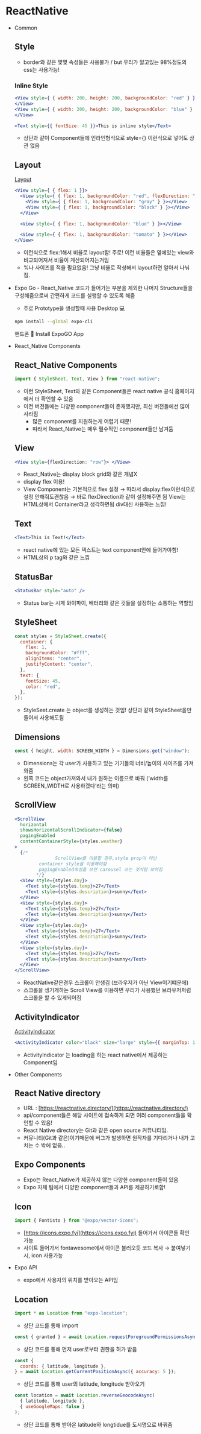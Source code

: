 # ReactNative

- Common

  ## Style

  - border와 같은 몇몇 속성들은 사용불가 / but 우리가 알고있는 98%정도의 css는 사용가능!

  ### Inline Style

  ```jsx
  <View style={ { width: 200, height: 200, backgroundColor: "red" } }>
  </View>
  <View style={ { width: 200, height: 200, backgroundColor: "blue" } }>
  </View>
  ```

  ```jsx
  <Text style={{ fontSize: 45 }}>This is inline style</Text>
  ```

  - 상단과 같이 Component들에 인라인형식으로 style={} 이런식으로 넣어도 상관 없음

  ## Layout

  [Layout](https://www.notion.so/Layout-21ed89e334dd44e8a317a4b133041dfb)

  ```jsx
  <View style={ { flex: 1 }}>
    <View style={ { flex: 1, backgroundColor: "red", flexDirection: "row" } }>
      <View style={ { flex: 1, backgroundColor: "gray" } }></View>
      <View style={ { flex: 1, backgroundColor: "black" } }></View>
    </View>

    <View style={ { flex: 1, backgroundColor: "blue" } }></View>

    <View style={ { flex: 1, backgroundColor: "tomato" } }></View>
  </View>
  ```

  - 이런식으로 flex:1해서 비율로 layout함! 주로! 이런 비율들은 옆에있는 view와 비교되어져서 비율이 계산되어지는거임
  - %나 사이즈를 적을 필요없음! 그냥 비율로 작성해서 layout하면 알아서 나눠짐.

- Expo Go - React_Native 코드가 들어가는 부분을 제외한 나머지 Structure들을 구성해줌으로써 간편하게 코드를 실행할 수 있도록 해줌
  - 주로 Prototype을 생성할때 사용
    Desktop 💻
  ```bash
  npm install --global expo-cli
  ```
  핸드폰 📱
  Install ExpoGO App
- React_Native Components
  ## React_Native Components
  ```jsx
  import { StyleSheet, Text, View } from "react-native";
  ```
  - 이런 StyleSheet, Text와 같은 Component들은 react native 공식 홈페이지에서 더 확인할 수 있음
  - 이전 버전들에는 다양한 component들이 존재했지만, 최신 버전들에선 많이 사라짐
    - 많은 component를 지원하는게 어렵기 때문!
    - 따라서 React_Native는 매우 필수적인 component들만 남겨둠
  ## View
  ```jsx
  <View style={flexDirection: "row"}> </View>
  ```
  - React_Native는 display block grid와 같은 개념X
  - display flex 이용!
  - View Component는 기본적으로 flex 설정
    → 따라서 display:flex이런식으로 설정 안해줘도괜찮음
    → 바로 flexDirection과 같이 설정해주면 됨
    View는 HTML상에서 Container라고 생각하면됨 div대신 사용하는 느낌!
  ## Text
  ```jsx
  <Text>This is Text!</Text>
  ```
  - react native에 있는 모든 텍스트는 text component안에 들어가야함!
  - HTML상의 p tag와 같은 느낌
  ## StatusBar
  ```jsx
  <StatusBar style="auto" />
  ```
  - Status bar는 시계 와이파이, 배터리와 같은 것들을 설정하는 소통하는 역할임
  ## StyleSheet
  ```jsx
  const styles = StyleSheet.create({
    container: {
      flex: 1,
      backgroundColor: "#fff",
      alignItems: "center",
      justifyContent: "center",
    },
    text: {
      fontSize: 45,
      color: "red",
    },
  });
  ```
  - StyleSeet.create 는 object를 생성하는 것임!
    상단과 같이 StyleSheet을만들어서 사용해도됨
  ## Dimensions
  ```jsx
  const { height, width: SCREEN_WIDTH } = Dimensions.get("window");
  ```
  - Dimensions는 각 user가 사용하고 있는 기기들의 너비/높이의 사이즈를 가져와줌
  - 왼쪽 코드는 object가져와서 내가 원하는 이름으로 바꿔 (’width를 SCREEN_WIDTH로 사용하겠다’라는 의미)
  ## ScrollView
  ```jsx
  <ScrollView
    horizontal
    showsHorizontalScrollIndicator={false}
    pagingEnabled
    contentContainerStyle={styles.weather}
  >
    {/* 
  				 ScrollView를 이용할 경우,style prop이 아닌
           container style을 이용해야함
  	       pagingEnabled속성을 쓰면 carousel 쓰는 것처럼 보여짐
          */}
    <View style={styles.day}>
      <Text style={styles.temp}>27</Text>
      <Text style={styles.description}>sunny</Text>
    </View>
    <View style={styles.day}>
      <Text style={styles.temp}>27</Text>
      <Text style={styles.description}>sunny</Text>
    </View>
    <View style={styles.day}>
      <Text style={styles.temp}>27</Text>
      <Text style={styles.description}>sunny</Text>
    </View>
    <View style={styles.day}>
      <Text style={styles.temp}>27</Text>
      <Text style={styles.description}>sunny</Text>
    </View>
  </ScrollView>
  ```
  - ReactNative같은경우 스크롤이 안생김 (브라우저가 아닌 View이기떄문에)
  - 스크롤을 생기게하는 Scroll View를 이용하면 우리가 사용했던 브라우저처럼 스크롤을 할 수 있게되어짐
  ## ActivityIndicator
  [ActivityIndicator](https://www.notion.so/ActivityIndicator-f329dc33f8114ed08bd409775ac79ecb)
  ```jsx
  <ActivityIndicator color="black" size="large" style={{ marginTop: 10 }} />
  ```
  - ActivityIndicator 는 loading을 하는 react native에서 제공하는 Component임
- Other Components
  ## React Native directory
  - URL : [https://reactnative.directory/](https://reactnative.directory/)
  - api/component들은 해당 사이트에 접속하게 되면 여러 component들을 확인할 수 있음!
  - React Native directory는 Git과 같은 open source 커뮤니티임.
  - 커뮤니티(Git과 같은)이기때문에 버그가 발생하면 원작자를 기다리거나 내가 고치는 수 밖에 없음..
  ## Expo Components
  - Expo는 React_Native가 제공하지 않는 다양한 component들이 있음
  - Expo 자체 팀에서 다양한 component들과 API를 제공하기로함!
  ## Icon
  ```jsx
  import { Fontisto } from "@expo/vector-icons";
  ```
  - [https://icons.expo.fyi](https://icons.expo.fyi) 들어가서 아이콘들 확인 가능
  - 사이트 들어가서 fontawesome에서 아이콘 불러오듯 코드 복사 → 붙여넣기 시, icon 사용가능
- Expo API
  - expo에서 사용자의 위치를 받아오는 API임
  ## Location
  ```jsx
  import * as Location from "expo-location";
  ```
  - 상단 코드를 통해 import
  ```jsx
  const { granted } = await Location.requestForegroundPermissionsAsync();
  ```
  - 상단 코드를 통해 먼저 user로부터 권한을 허가 받음
  ```jsx
  const {
    coords: { latitude, longitude },
  } = await Location.getCurrentPositionAsync({ accuracy: 5 });
  ```
  - 상단 코드를 통해 user의 latitude, longitude 받아오기
  ```jsx
  const location = await Location.reverseGeocodeAsync(
    { latitude, longitude },
    { useGoogleMaps: false }
  );
  ```
  - 상단 코드를 통해 받아온 latitude와 longtidue를 도시명으로 바꿔줌
